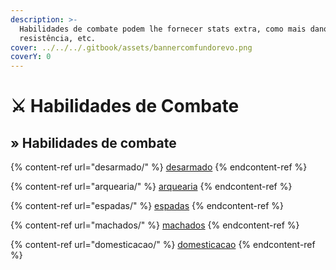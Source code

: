```yaml
---
description: >-
  Habilidades de combate podem lhe fornecer stats extra, como mais dano, mais
  resistência, etc.
cover: ../../../.gitbook/assets/bannercomfundorevo.png
coverY: 0
---
```


# ⚔ Habilidades de Combate

## » Habilidades de combate

{% content-ref url="desarmado/" %}
[desarmado](desarmado/)
{% endcontent-ref %}

{% content-ref url="arquearia/" %}
[arquearia](arquearia/)
{% endcontent-ref %}

{% content-ref url="espadas/" %}
[espadas](espadas/)
{% endcontent-ref %}

{% content-ref url="machados/" %}
[machados](machados/)
{% endcontent-ref %}

{% content-ref url="domesticacao/" %}
[domesticacao](domesticacao/)
{% endcontent-ref %}
